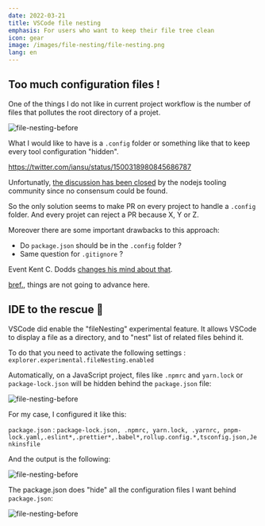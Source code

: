 ```yaml
---
date: 2022-03-21
title: VSCode file nesting
emphasis: For users who want to keep their file tree clean
icon: gear
image: /images/file-nesting/file-nesting.png
lang: en
---
```


## Too much configuration files !

One of the things I do not like in current project workflow is the number of files that pollutes the root directory of a projet.

![file-nesting-before](/images/file-nesting/file-nesting-before.png)

What I would like to have is a `.config` folder or something like that to keep every tool configuration "hidden".

https://twitter.com/iansu/status/1500318980845686787

Unfortunatly, [the discussion has been closed](https://github.com/nodejs/tooling/issues/79#issuecomment-708599043) by the nodejs tooling community since no consensum could be found.

So the only solution seems to make PR on every project to handle a `.config` folder. And every projet can reject a PR because X, Y or Z.

Moreover there are some important drawbacks to this approach:

- Do `package.json` should be in the `.config` folder ?
- Same question for `.gitignore` ?

Event Kent C. Dodds [changes his mind about that](https://twitter.com/kentcdodds/status/1500690674106068996).

[bref.](https://www.youtube.com/watch?v=JmghDKkeiik), things are not going to advance here.

## IDE to the rescue 🦸

VSCode did enable the "fileNesting" experimental feature. It allows VSCode to display a file as a directory, and to "nest" list of related files behind it.

To do that you need to activate the following settings : `explorer.experimental.fileNesting.enabled`

Automatically, on a JavaScript project, files like `.npmrc` and `yarn.lock` or `package-lock.json` will be hidden behind the `package.json` file:

![file-nesting-before](/images/file-nesting/file-nesting-after.png)

For my case, I configured it like this:

`package.json` : `package-lock.json, .npmrc, yarn.lock, .yarnrc, pnpm-lock.yaml,.eslint*,.prettier*,.babel*,rollup.config.*,tsconfig.json,Jenkinsfile`

And the output is the following:

![file-nesting-before](/images/file-nesting/file-nesting-optimized.png)

The package.json does "hide" all the configuration files I want behind `package.json`:

![file-nesting-before](/images/file-nesting/file-nesting-optimized-expanded.png)
